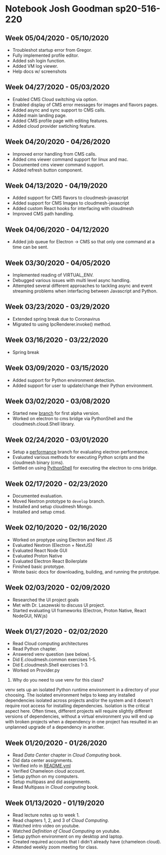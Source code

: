 # Notebook Josh Goodman sp20-516-220

## Week 05/04/2020 - 05/10/2020

* Troubleshot startup error from Gregor.
* Fully implemented profile editor.
* Added ssh login function.
* Added VM log viewer.
* Help docs w/ screenshots

## Week 04/27/2020 - 05/03/2020

* Enabled CMS Cloud switching via option.
* Enabled display of CMS error messages for images and flavors pages.
* Added async and sync support to CMS calls.
* Added main landing page.
* Added CMS profile page with editing features.
* Added cloud provider swtiching feature.

## Week 04/20/2020 - 04/26/2020

* Improved error handling from CMS calls.
* Added cms viewer command support for linux and mac.
* Documented cms viewer command support.
* Added refresh button component.

## Week 04/13/2020 - 04/19/2020

* Added support for CMS flavors to cloudmesh-javascript
* Added support for CMS Images to cloudmesh-javascript
* Added custom React hooks for interfacing with cloudmesh
* Improved CMS path handling.

## Week 04/06/2020 - 04/12/2020

* Added job queue for Electron -> CMS so that only one command at a time can be sent.

## Week 03/30/2020 - 04/05/2020

* Implemented reading of VIRTUAL_ENV.
* Debugged various issues with multi level async handling.
* Attempted several different approaches to tackling async and event streaming problems when interfacing between Javascript and Python.

## Week 03/23/2020 - 03/29/2020

* Extended spring break due to Coronavirus
* Migrated to using IpcRenderer.invoke() method.

## Week 03/16/2020 - 03/22/2020

* Spring break

## Week 03/09/2020 - 03/15/2020

* Added support for Python environment detection.
* Added support for user to update/change their Python environment.

## Week 03/02/2020 - 03/08/2020

* Started new [branch](https://github.com/cloudmesh/cloudmesh-javascript/tree/release/0.1.0-alpha) for first alpha version.
* Worked on electron to cms bridge via PythonShell and the cloudmesh.cloud.Shell library.

## Week 02/24/2020 - 03/01/2020

* Setup a [performance](https://github.com/cloudmesh/cloudmesh-javascript/tree/feature/performance) branch for evaluating electron performance.
* Evaluated various methods for executing Python scripts and the cloudmesh binary (cms).
* Settled on using [PythonShell](https://github.com/extrabacon/python-shell) for executing the electron to cms bridge.


## Week 02/17/2020 - 02/23/2020

* Documented evaluation.
* Moved Nextron prototype to `develop` branch.
* Installed and setup cloudmesh Mongo.
* Installed and setup cmsd.

## Week 02/10/2020 - 02/16/2020

* Worked on proptype using Electron and Next JS
* Evaluated Nextron (Electron + NextJS)
* Evaluated React Node GUI
* Evaluated Proton Native
* Evaluated Electron React Boilerplate
* Finished basic prototype.
* Wrote basic docs for downloading, building, and running the prototype.

## Week 02/03/2020 - 02/09/2020

* Researched the UI project goals
* Met with Dr. Laszewski to discuss UI project.
* Started evaluating UI frameworks (Electron, Proton Native, React NodeGUI, NW.js)

## Week 01/27/2020 - 02/02/2020

* Read Cloud computing architectures
* Read Python chapter.
* Answered venv question (see below).
* Did E.cloudmesh.common exercises 1-5.
* Did E.cloudmesh.Shell exercises 1-3.
* Worked on Provider.py

1. Why do you need to use venv for this class?

  venv sets up an isolated Python runtime environment in a directory of your choosing.  The isolated
  environment helps to keep any installed dependencies isolated across projects and/or the system
  and it doesn't require root access for installing dependencies.  Isolation is the critical aspect here.
  Often times, different projects will require slightly different versions of dependencies, without a virtual
  environment you will end up with broken projects when a dependency in one project
  has resulted in an unplanned upgrade of a dependency in another.

## Week 01/20/2020 - 01/26/2020

* Read *Data Center*  chapter in *Cloud Computing* book.
* Did data center assignments.
* Verified info in [README.yml](./README.yml)
* Verified Chameleon cloud account.
* Setup python on my computers.
* Setup multipass and did assignments.
* Read Multipass in *Cloud computing* book.

## Week 01/13/2020 - 01/19/2020

* Read lecture notes up to week 1.
* Read chapters 1, 2, and 3 of *Cloud Computing*.
* Watched intro video on youtube.
* Watched *Definition of Cloud Computing* on youtube.
* Setup python environment on my desktop and laptop.
* Created required accounts that I didn't already have (chameleon cloud).
* Attended weekly zoom meeting for class.

